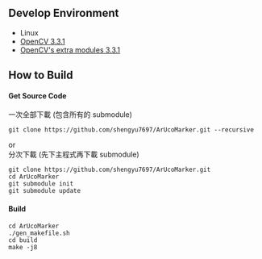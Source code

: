 ## Develop Environment
* Linux
* [OpenCV 3.3.1](https://github.com/opencv/opencv/archive/3.3.1.zip)
* [OpenCV's extra modules 3.3.1](https://github.com/opencv/opencv_contrib/archive/3.3.1.zip)

## How to Build

#### Get Source Code
一次全部下載 (包含所有的 submodule)  
```
git clone https://github.com/shengyu7697/ArUcoMarker.git --recursive
```
or  
分次下載 (先下主程式再下載 submodule)  
```
git clone https://github.com/shengyu7697/ArUcoMarker.git
cd ArUcoMarker
git submodule init
git submodule update
```
#### Build
```
cd ArUcoMarker
./gen_makefile.sh
cd build
make -j8
```
